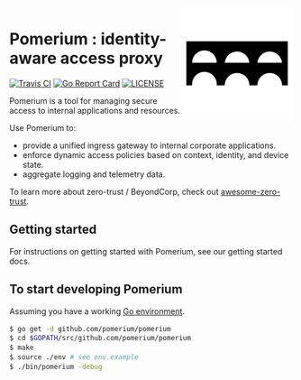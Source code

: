 <img  height="200" src="./docs/logo.png" alt="logo" align="right" >

# Pomerium : identity-aware access proxy
[![Travis CI](https://travis-ci.org/pomerium/pomerium.svg?branch=master)](https://travis-ci.org/pomerium/pomerium)
[![Go Report Card](https://goreportcard.com/badge/github.com/pomerium/pomerium)](https://goreportcard.com/report/github.com/pomerium/pomerium)
[![LICENSE](https://img.shields.io/github/license/pomerium/pomerium.svg?style=flat-square)](https://github.com/pomerium/pomerium/blob/master/LICENSE)

Pomerium is a tool for managing secure access to internal applications and resources. 

Use Pomerium to:

- provide a unified ingress gateway to internal corporate applications. 
- enforce dynamic access policies based on context, identity, and device state. 
- aggregate logging and telemetry data.

To learn more about zero-trust / BeyondCorp, check out [awesome-zero-trust]. 

## Getting started

For instructions on getting started with Pomerium, see our getting started docs.

## To start developing Pomerium

Assuming you have a working [Go environment].

```sh
$ go get -d github.com/pomerium/pomerium
$ cd $GOPATH/src/github.com/pomerium/pomerium
$ make
$ source ./env # see env.example
$ ./bin/pomerium -debug
```

[awesome-zero-trust]: https://github.com/pomerium/awesome-zero-trust
[Go environment]: https://golang.org/doc/install

